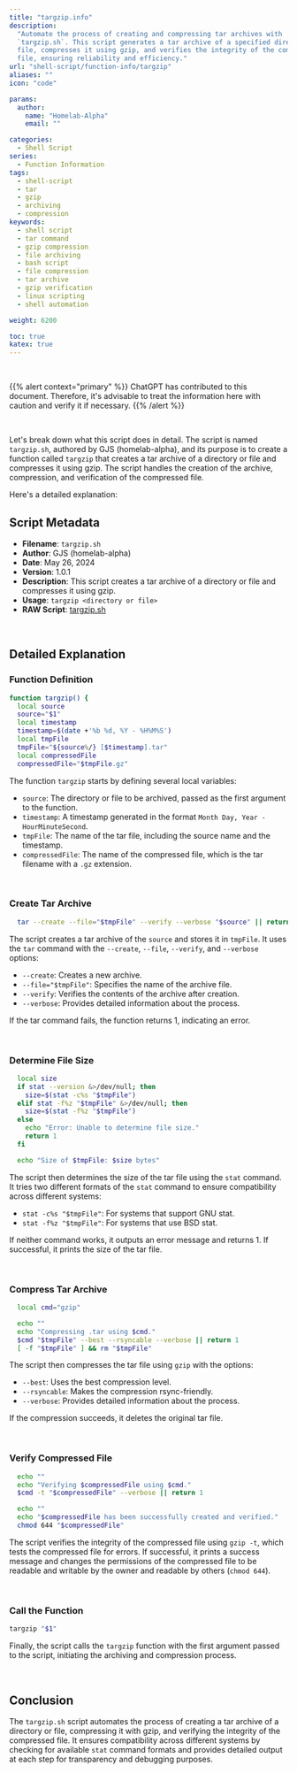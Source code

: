 ```yaml
---
title: "targzip.info"
description:
  "Automate the process of creating and compressing tar archives with
  `targzip.sh`. This script generates a tar archive of a specified directory or
  file, compresses it using gzip, and verifies the integrity of the compressed
  file, ensuring reliability and efficiency."
url: "shell-script/function-info/targzip"
aliases: ""
icon: "code"

params:
  author:
    name: "Homelab-Alpha"
    email: ""

categories:
  - Shell Script
series:
  - Function Information
tags:
  - shell-script
  - tar
  - gzip
  - archiving
  - compression
keywords:
  - shell script
  - tar command
  - gzip compression
  - file archiving
  - bash script
  - file compression
  - tar archive
  - gzip verification
  - linux scripting
  - shell automation

weight: 6200

toc: true
katex: true
---
```


<br />

{{% alert context="primary" %}}
ChatGPT has contributed to this document. Therefore, it's advisable to treat the
information here with caution and verify it if necessary. {{% /alert %}}

<br />

Let's break down what this script does in detail. The script is named
`targzip.sh`, authored by GJS (homelab-alpha), and its purpose is to create a
function called `targzip` that creates a tar archive of a directory or file and
compresses it using gzip. The script handles the creation of the archive,
compression, and verification of the compressed file.

Here's a detailed explanation:

## Script Metadata

- **Filename**: `targzip.sh`
- **Author**: GJS (homelab-alpha)
- **Date**: May 26, 2024
- **Version**: 1.0.1
- **Description**: This script creates a tar archive of a directory or file and
  compresses it using gzip.
- **Usage**: `targzip <directory or file>`
- **RAW Script**: [targzip.sh]

<br />

## Detailed Explanation

### Function Definition

```bash
function targzip() {
  local source
  source="$1"
  local timestamp
  timestamp=$(date +'%b %d, %Y - %H%M%S')
  local tmpFile
  tmpFile="${source%/} [$timestamp].tar"
  local compressedFile
  compressedFile="$tmpFile.gz"
```

The function `targzip` starts by defining several local variables:

- `source`: The directory or file to be archived, passed as the first argument
  to the function.
- `timestamp`: A timestamp generated in the format
  `Month Day, Year - HourMinuteSecond`.
- `tmpFile`: The name of the tar file, including the source name and the
  timestamp.
- `compressedFile`: The name of the compressed file, which is the tar filename
  with a `.gz` extension.

<br />

### Create Tar Archive

```bash
  tar --create --file="$tmpFile" --verify --verbose "$source" || return 1
```

The script creates a tar archive of the `source` and stores it in `tmpFile`. It
uses the `tar` command with the `--create`, `--file`, `--verify`, and
`--verbose` options:

- `--create`: Creates a new archive.
- `--file="$tmpFile"`: Specifies the name of the archive file.
- `--verify`: Verifies the contents of the archive after creation.
- `--verbose`: Provides detailed information about the process.

If the tar command fails, the function returns 1, indicating an error.

<br />

### Determine File Size

```bash
  local size
  if stat --version &>/dev/null; then
    size=$(stat -c%s "$tmpFile")
  elif stat -f%z "$tmpFile" &>/dev/null; then
    size=$(stat -f%z "$tmpFile")
  else
    echo "Error: Unable to determine file size."
    return 1
  fi

  echo "Size of $tmpFile: $size bytes"
```

The script then determines the size of the tar file using the `stat` command. It
tries two different formats of the `stat` command to ensure compatibility across
different systems:

- `stat -c%s "$tmpFile"`: For systems that support GNU stat.
- `stat -f%z "$tmpFile"`: For systems that use BSD stat.

If neither command works, it outputs an error message and returns 1. If
successful, it prints the size of the tar file.

<br />

### Compress Tar Archive

```bash
  local cmd="gzip"

  echo ""
  echo "Compressing .tar using $cmd."
  $cmd "$tmpFile" --best --rsyncable --verbose || return 1
  [ -f "$tmpFile" ] && rm "$tmpFile"
```

The script then compresses the tar file using `gzip` with the options:

- `--best`: Uses the best compression level.
- `--rsyncable`: Makes the compression rsync-friendly.
- `--verbose`: Provides detailed information about the process.

If the compression succeeds, it deletes the original tar file.

<br />

### Verify Compressed File

```bash
  echo ""
  echo "Verifying $compressedFile using $cmd."
  $cmd -t "$compressedFile" --verbose || return 1

  echo ""
  echo "$compressedFile has been successfully created and verified."
  chmod 644 "$compressedFile"
```

The script verifies the integrity of the compressed file using `gzip -t`, which
tests the compressed file for errors. If successful, it prints a success message
and changes the permissions of the compressed file to be readable and writable
by the owner and readable by others (`chmod 644`).

<br />

### Call the Function

```bash
targzip "$1"
```

Finally, the script calls the `targzip` function with the first argument passed
to the script, initiating the archiving and compression process.

<br />

## Conclusion

The `targzip.sh` script automates the process of creating a tar archive of a
directory or file, compressing it with gzip, and verifying the integrity of the
compressed file. It ensures compatibility across different systems by checking
for available `stat` command formats and provides detailed output at each step
for transparency and debugging purposes.

[targzip.sh]:
  https://raw.githubusercontent.com/homelab-alpha/shell-script/main/functions/targzip.sh
